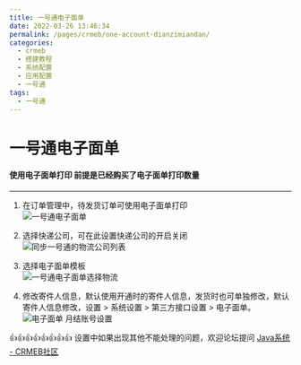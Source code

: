```yaml
---
title: 一号通电子面单
date: 2022-03-26 13:46:34
permalink: /pages/crmeb/one-account-dianzimiandan/
categories:
  - crmeb
  - 搭建教程
  - 系统配置
  - 应用配置
  - 一号通
tags:
  - 一号通
---
```


# **一号通电子面单**

#### **使用电子面单打印 前提是已经购买了电子面单打印数量**

* * *

1. 在订单管理中，待发货订单可使用电子面单打印  
   ![一号通电子面单](http://pic.xbdzz.cn/write/202203301837079.png)

2. 选择快递公司，可在此设置快递公司的开启关闭
   ![同步一号通的物流公司列表](http://pic.xbdzz.cn/write/202203301839384.png)

3. 选择电子面单模板  
   ![一号通电子面单选择物流](http://pic.xbdzz.cn/write/202203301839254.png)

3. 修改寄件人信息，默认使用开通时的寄件人信息，发货时也可单独修改，默认寄件人信息修改，设置 > 系统设置 > 第三方接口设置 > 电子面单。![电子面单 月结账号设置](http://pic.xbdzz.cn/write/202203301840501.png)

👍👍👍👍👍👍👍👍 设置中如果出现其他不能处理的问题，欢迎论坛提问 [Java系统 - CRMEB社区](https://q.crmeb.com/?categoryId=122&sequence=0)
